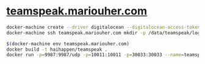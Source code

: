 # [teamspeak.mariouher.com](ts3server://teamspeak.mariouher.com)

```bash
docker-machine create --driver digitalocean --digitalocean-access-token TOKEN --digitalocean-region ams3 teamspeak.mariouher.com
docker-machine ssh teamspeak.mariouher.com mkdir -p /data/teamspeak/logs

$(docker-machine env teamspeak.mariouher.com)
docker build -t haihappen/teamspeak .
docker run -p=9987:9987/udp -p=10011:10011 -p=30033:30033 --name=teamspeak -v /data/teamspeak/logs:/data/teamspeak/logs haihappen/teamspeak
```

